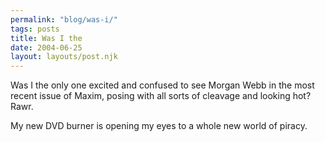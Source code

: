 ```yaml
---
permalink: "blog/was-i/"
tags: posts
title: Was I the
date: 2004-06-25
layout: layouts/post.njk
---
```


Was I the only one excited and confused to see Morgan Webb in the most recent issue of Maxim, posing with all sorts of cleavage and looking hot? Rawr.

My new DVD burner is opening my eyes to a whole new world of piracy.